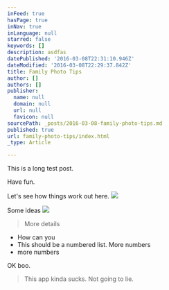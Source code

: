 ```yaml
---
inFeed: true
hasPage: true
inNav: true
inLanguage: null
starred: false
keywords: []
description: asdfas
datePublished: '2016-03-08T22:31:10.946Z'
dateModified: '2016-03-08T22:29:37.842Z'
title: Family Photo Tips
author: []
authors: []
publisher:
  name: null
  domain: null
  url: null
  favicon: null
sourcePath: _posts/2016-03-08-family-photo-tips.md
published: true
url: family-photo-tips/index.html
_type: Article

---
```

This is a long test post.

Have fun.

Let's see how things work out here.
![](https://the-grid-user-content.s3-us-west-2.amazonaws.com/c38fae29-50a8-4182-8f6b-792aecdc2a77.jpg)

Some ideas
![](https://the-grid-user-content.s3-us-west-2.amazonaws.com/344c6737-4fa9-4685-9083-933b6baa1b16.jpg)

> More details

* How can you
* This should be a numbered list. More numbers
* more numbers

OK boo.

> This app kinda sucks. Not going to lie.